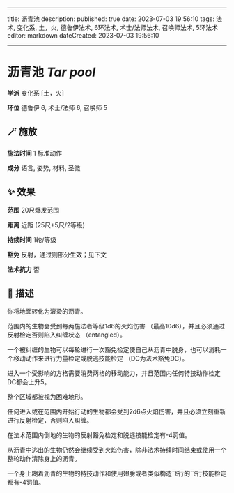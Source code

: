 
---
title: 沥青池
description: 
published: true
date: 2023-07-03 19:56:10
tags: 法术, 变化系, 土，火, 德鲁伊法术, 6环法术, 术士/法师法术, 召唤师法术, 5环法术
editor: markdown
dateCreated: 2023-07-03 19:56:10

---

# **沥青池** *Tar pool*

**学派** 变化系 \[土，火\] 

**环位** 德鲁伊 6, 术士/法师 6, 召唤师 5

## 🪄 施放

**施法时间** 1 标准动作

**成分** 语言, 姿势, 材料, 圣徽

## ✨ 效果  

**范围** 20尺爆发范围

**距离** 近距 (25尺+5尺/2等级)  

**持续时间** 1轮/等级 

**豁免** 反射，通过则部分生效；见下文

**法术抗力** 否

## 📖 描述

你将地面转化为滚烫的沥青。

范围内的生物会受到每两施法者等级1d6的火焰伤害 （最高10d6），并且必须通过反射检定否则陷入纠缠状态 （entangled）。

一个被纠缠的生物可以每轮进行一次豁免检定使自己从沥青中脱身，也可以消耗一个移动动作来进行力量检定或脱逃技能检定 （DC为法术豁免DC）。

进入一个受影响的方格需要消费两格的移动能力，并且范围内任何特技动作检定DC都会上升5。

整个区域都被视为困难地形。

任何进入或在范围内开始行动的生物都会受到2d6点火焰伤害，并且必须立刻重新进行反射检定，否则陷入纠缠。

在法术范围内倒地的生物的反射豁免检定和脱逃技能检定有-4罚值。

从沥青中逃出的生物仍然会继续受到火焰伤害，除非法术持续时间结束或使用一个整轮动作清除身上的沥青。

一个身上糊着沥青的生物的特技动作和使用翅膀或者类似构造飞行的飞行技能检定都有-4罚值。
    